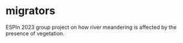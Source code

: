 # migrators
ESPIn 2023 group project on how river meandering is affected by the presence of vegetation. 
